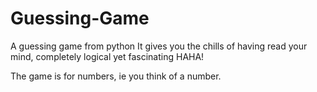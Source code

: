 # Guessing-Game
A guessing game from python
It gives you the chills of having read your mind, completely logical yet fascinating HAHA!

The game is for numbers, ie you think of a number.
